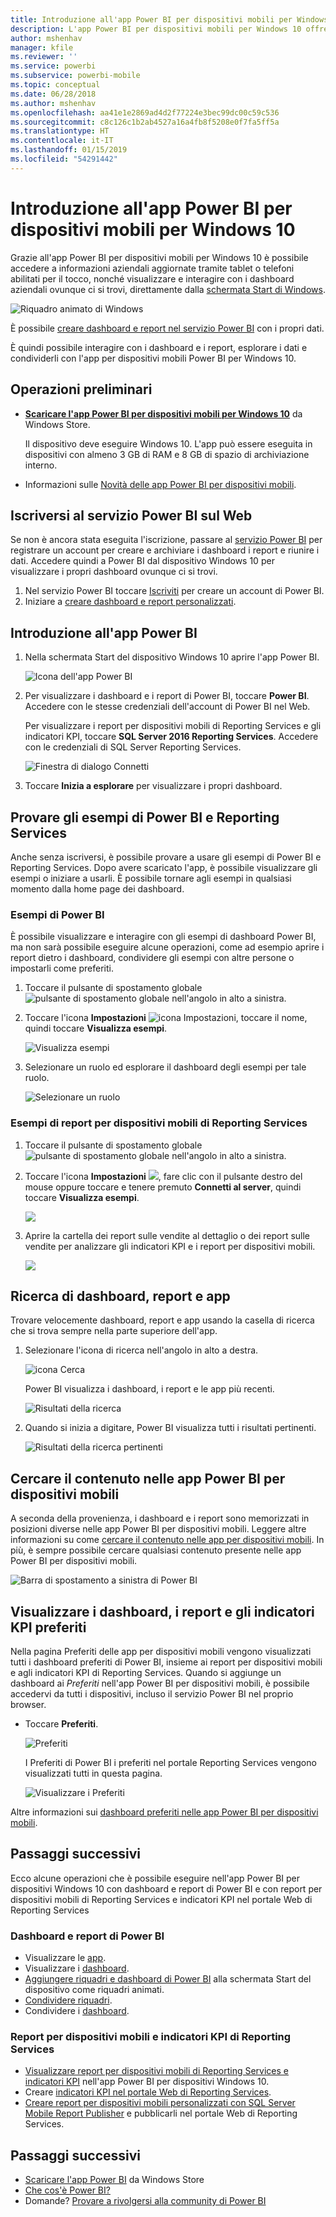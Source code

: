 ```yaml
---
title: Introduzione all'app Power BI per dispositivi mobili per Windows 10
description: L'app Power BI per dispositivi mobili per Windows 10 offre un accesso mobile aggiornato e abilitato per il tocco a informazioni aziendali tramite tablet o telefono.
author: mshenhav
manager: kfile
ms.reviewer: ''
ms.service: powerbi
ms.subservice: powerbi-mobile
ms.topic: conceptual
ms.date: 06/28/2018
ms.author: mshenhav
ms.openlocfilehash: aa41e1e2869ad4d2f77224e3bec99dc00c59c536
ms.sourcegitcommit: c8c126c1b2ab4527a16a4fb8f5208e0f7fa5ff5a
ms.translationtype: HT
ms.contentlocale: it-IT
ms.lasthandoff: 01/15/2019
ms.locfileid: "54291442"
---
```

# <a name="get-started-with-the-power-bi-mobile-app-for-windows-10"></a>Introduzione all'app Power BI per dispositivi mobili per Windows 10
Grazie all'app Power BI per dispositivi mobili per Windows 10 è possibile accedere a informazioni aziendali aggiornate tramite tablet o telefoni abilitati per il tocco, nonché visualizzare e interagire con i dashboard aziendali ovunque ci si trovi, direttamente dalla [schermata Start di Windows](mobile-pin-dashboard-start-screen-windows-10-phone-app.md).

![Riquadro animato di Windows](./media/mobile-windows-10-phone-app-get-started/pbi_win10_livetile.gif)

È possibile [creare dashboard e report nel servizio Power BI](../../service-get-started.md) con i propri dati. 

È quindi possibile interagire con i dashboard e i report, esplorare i dati e condividerli con l'app per dispositivi mobili Power BI per Windows 10.

## <a name="first-things-first"></a>Operazioni preliminari
* [**Scaricare l'app Power BI per dispositivi mobili per Windows 10**](http://go.microsoft.com/fwlink/?LinkID=526478) da Windows Store.
  
  Il dispositivo deve eseguire Windows 10. L'app può essere eseguita in dispositivi con almeno 3 GB di RAM e 8 GB di spazio di archiviazione interno.
   
* Informazioni sulle [Novità delle app Power BI per dispositivi mobili](mobile-whats-new-in-the-mobile-apps.md).

## <a name="sign-up-for-the-power-bi-service-on-the-web"></a>Iscriversi al servizio Power BI sul Web
Se non è ancora stata eseguita l'iscrizione, passare al [servizio Power BI](http://powerbi.com/) per registrare un account per creare e archiviare i dashboard i report e riunire i dati. Accedere quindi a Power BI dal dispositivo Windows 10 per visualizzare i propri dashboard ovunque ci si trovi.

1. Nel servizio Power BI toccare [Iscriviti](http://go.microsoft.com/fwlink/?LinkID=513879) per creare un account di Power BI.
2. Iniziare a [creare dashboard e report personalizzati](../../service-get-started.md).

## <a name="get-started-with-the-power-bi-app"></a>Introduzione all'app Power BI
1. Nella schermata Start del dispositivo Windows 10 aprire l'app Power BI.
   
   ![Icona dell'app Power BI](./media/mobile-windows-10-phone-app-get-started/pbi_win10ph_appiconsm.png)
2. Per visualizzare i dashboard e i report di Power BI, toccare **Power BI**. Accedere con le stesse credenziali dell'account di Power BI nel Web. 
   
   Per visualizzare i report per dispositivi mobili di Reporting Services e gli indicatori KPI, toccare **SQL Server 2016 Reporting Services**. Accedere con le credenziali di SQL Server Reporting Services.
   
   ![Finestra di dialogo Connetti](./media/mobile-windows-10-phone-app-get-started/power-bi-windows-10-connect.png)
3. Toccare **Inizia a esplorare**  per visualizzare i propri dashboard.

## <a name="try-the-power-bi-and-reporting-services-samples"></a>Provare gli esempi di Power BI e Reporting Services
Anche senza iscriversi, è possibile provare a usare gli esempi di Power BI e Reporting Services. Dopo avere scaricato l'app, è possibile visualizzare gli esempi o iniziare a usarli. È possibile tornare agli esempi in qualsiasi momento dalla home page dei dashboard.

### <a name="power-bi-samples"></a>Esempi di Power BI
È possibile visualizzare e interagire con gli esempi di dashboard Power BI, ma non sarà possibile eseguire alcune operazioni, come ad esempio aprire i report dietro i dashboard, condividere gli esempi con altre persone o impostarli come preferiti.

1. Toccare il pulsante di spostamento globale ![pulsante di spostamento globale](././media/mobile-windows-10-phone-app-get-started/power-bi-windows-10-navigation-icon.png) nell'angolo in alto a sinistra.
2. Toccare l'icona **Impostazioni** ![icona Impostazioni](./media/mobile-windows-10-phone-app-get-started/power-bi-win10-settings-icon.png), toccare il nome, quindi toccare **Visualizza esempi**.
   
   ![Visualizza esempi](./media/mobile-windows-10-phone-app-get-started/power-bi-win10-view-samples.png)
3. Selezionare un ruolo ed esplorare il dashboard degli esempi per tale ruolo.  
   
   ![Selezionare un ruolo](./media/mobile-windows-10-phone-app-get-started/power-bi-win10-samples.png)

### <a name="reporting-services-mobile-report-samples"></a>Esempi di report per dispositivi mobili di Reporting Services
1. Toccare il pulsante di spostamento globale ![pulsante di spostamento globale](././media/mobile-windows-10-phone-app-get-started/power-bi-windows-10-navigation-icon.png) nell'angolo in alto a sinistra.
2. Toccare l'icona **Impostazioni** ![](./media/mobile-windows-10-phone-app-get-started/power-bi-win10-settings-icon.png), fare clic con il pulsante destro del mouse oppure toccare e tenere premuto **Connetti al server**, quindi toccare **Visualizza esempi**.
   
   ![](media/mobile-windows-10-phone-app-get-started/power-bi-win10-connect-ssrs-samples.png)
3. Aprire la cartella dei report sulle vendite al dettaglio o dei report sulle vendite per analizzare gli indicatori KPI e i report per dispositivi mobili.
   
   ![](media/mobile-windows-10-phone-app-get-started/power-bi-win10-ssrs-sample-kpis.png)

## <a name="search-for-dashboards-reports-and-apps"></a>Ricerca di dashboard, report e app
Trovare velocemente dashboard, report e app usando la casella di ricerca che si trova sempre nella parte superiore dell'app.

1. Selezionare l'icona di ricerca nell'angolo in alto a destra.
   
   ![icona Cerca](./media/mobile-windows-10-phone-app-get-started/pbi_win10ph_searchbarbrdr.png)
   
   Power BI visualizza i dashboard, i report e le app più recenti.
   
   ![Risultati della ricerca](./media/mobile-windows-10-phone-app-get-started/pbi_win10_searchrecent.png)
2. Quando si inizia a digitare, Power BI visualizza tutti i risultati pertinenti.
   
   ![Risultati della ricerca pertinenti](./media/mobile-windows-10-phone-app-get-started/pbi_win10_search_m.png)

## <a name="find-your-content-in-the-power-bi-mobile-apps"></a>Cercare il contenuto nelle app Power BI per dispositivi mobili
A seconda della provenienza, i dashboard e i report sono memorizzati in posizioni diverse nelle app Power BI per dispositivi mobili. Leggere altre informazioni su come [cercare il contenuto nelle app per dispositivi mobili](mobile-apps-quickstart-view-dashboard-report.md). In più, è sempre possibile cercare qualsiasi contenuto presente nelle app Power BI per dispositivi mobili. 

![Barra di spostamento a sinistra di Power BI](./media/mobile-windows-10-phone-app-get-started/power-bi-win10-left-nav.png)

## <a name="view-your-favorite-dashboards-kpis-and-reports"></a>Visualizzare i dashboard, i report e gli indicatori KPI preferiti
Nella pagina Preferiti delle app per dispositivi mobili vengono visualizzati tutti i dashboard preferiti di Power BI, insieme ai report per dispositivi mobili e agli indicatori KPI di Reporting Services. Quando si aggiunge un dashboard ai *Preferiti* nell'app Power BI per dispositivi mobili, è possibile accedervi da tutti i dispositivi, incluso il servizio Power BI nel proprio browser. 

* Toccare **Preferiti**.
  
   ![Preferiti](./media/mobile-windows-10-phone-app-get-started/power-bi-win10-favorite-menu.png)
  
   I Preferiti di Power BI i preferiti nel portale Reporting Services vengono visualizzati tutti in questa pagina.
  
   ![Visualizzare i Preferiti](./media/mobile-windows-10-phone-app-get-started/power-bi-win10-favorites.png)

Altre informazioni sui [dashboard preferiti nelle app Power BI per dispositivi mobili](mobile-apps-favorites.md).

## <a name="next-steps"></a>Passaggi successivi
Ecco alcune operazioni che è possibile eseguire nell'app Power BI per dispositivi Windows 10 con dashboard e report di Power BI e con report per dispositivi mobili di Reporting Services e indicatori KPI nel portale Web di Reporting Services

### <a name="power-bi-dashboards-and-reports"></a>Dashboard e report di Power BI
* Visualizzare le [app](../../service-create-distribute-apps.md).
* Visualizzare i [dashboard](mobile-apps-view-dashboard.md).
* [Aggiungere riquadri e dashboard di Power BI](mobile-pin-dashboard-start-screen-windows-10-phone-app.md) alla schermata Start del dispositivo come riquadri animati.
* [Condividere riquadri](mobile-windows-10-phone-app-get-started.md).
* Condividere i [dashboard](mobile-share-dashboard-from-the-mobile-apps.md).

### <a name="reporting-services-mobile-reports-and-kpis"></a>Report per dispositivi mobili e indicatori KPI di Reporting Services
* [Visualizzare report per dispositivi mobili di Reporting Services e indicatori KPI](mobile-app-windows-10-ssrs-kpis-mobile-reports.md) nell'app Power BI per dispositivi Windows 10.
* Creare [indicatori KPI nel portale Web di Reporting Services](https://msdn.microsoft.com/library/mt683632.aspx).
* [Creare report per dispositivi mobili personalizzati con SQL Server Mobile Report Publisher](https://msdn.microsoft.com/library/mt652547.aspx) e pubblicarli nel portale Web di Reporting Services.

## <a name="next-steps"></a>Passaggi successivi
* [Scaricare l'app Power BI](http://go.microsoft.com/fwlink/?LinkID=526478) da Windows Store  
* [Che cos'è Power BI?](../../power-bi-overview.md)
* Domande? [Provare a rivolgersi alla community di Power BI](http://community.powerbi.com/)

